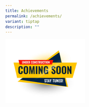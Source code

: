 ```yaml
---
title: Achievements
permalink: /achievements/
variant: tiptap
description: ""
---
```

<p></p>
<div class="isomer-image-wrapper">
<img style="width: 50%;" height="auto" width="100%" alt="" src="/images/website.jpg">
</div>
<p></p>